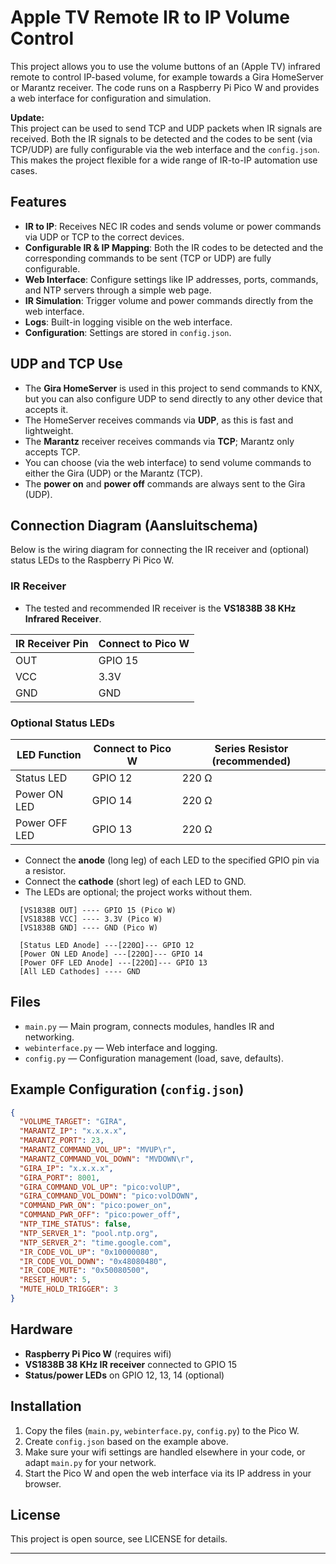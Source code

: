 # Apple TV Remote IR to IP Volume Control

This project allows you to use the volume buttons of an (Apple TV) infrared remote to control IP-based volume, for example towards a Gira HomeServer or Marantz receiver. The code runs on a Raspberry Pi Pico W and provides a web interface for configuration and simulation.

**Update:**  
This project can be used to send TCP and UDP packets when IR signals are received. Both the IR signals to be detected and the codes to be sent (via TCP/UDP) are fully configurable via the web interface and the `config.json`. This makes the project flexible for a wide range of IR-to-IP automation use cases.

## Features

- **IR to IP**: Receives NEC IR codes and sends volume or power commands via UDP or TCP to the correct devices.
- **Configurable IR & IP Mapping**: Both the IR codes to be detected and the corresponding commands to be sent (TCP or UDP) are fully configurable.
- **Web Interface**: Configure settings like IP addresses, ports, commands, and NTP servers through a simple web page.
- **IR Simulation**: Trigger volume and power commands directly from the web interface.
- **Logs**: Built-in logging visible on the web interface.
- **Configuration**: Settings are stored in `config.json`.

## UDP and TCP Use

- The **Gira HomeServer** is used in this project to send commands to KNX, but you can also configure UDP to send directly to any other device that accepts it.
- The HomeServer receives commands via **UDP**, as this is fast and lightweight.
- The **Marantz** receiver receives commands via **TCP**; Marantz only accepts TCP.
- You can choose (via the web interface) to send volume commands to either the Gira (UDP) or the Marantz (TCP).
- The **power on** and **power off** commands are always sent to the Gira (UDP).

## Connection Diagram (Aansluitschema)

Below is the wiring diagram for connecting the IR receiver and (optional) status LEDs to the Raspberry Pi Pico W.

### IR Receiver

- The tested and recommended IR receiver is the **VS1838B 38 KHz Infrared Receiver**.

| IR Receiver Pin | Connect to Pico W |
|-----------------|------------------|
| OUT             | GPIO 15          |
| VCC             | 3.3V             |
| GND             | GND              |

### Optional Status LEDs

| LED Function      | Connect to Pico W | Series Resistor (recommended) |
|-------------------|------------------|-------------------------------|
| Status LED        | GPIO 12          | 220 Ω                         |
| Power ON LED      | GPIO 14          | 220 Ω                         |
| Power OFF LED     | GPIO 13          | 220 Ω                         |

- Connect the **anode** (long leg) of each LED to the specified GPIO pin via a resistor.
- Connect the **cathode** (short leg) of each LED to GND.
- The LEDs are optional; the project works without them.

```
  [VS1838B OUT] ---- GPIO 15 (Pico W)
  [VS1838B VCC] ---- 3.3V (Pico W)
  [VS1838B GND] ---- GND (Pico W)

  [Status LED Anode] ---[220Ω]--- GPIO 12
  [Power ON LED Anode] ---[220Ω]--- GPIO 14
  [Power OFF LED Anode] ---[220Ω]--- GPIO 13
  [All LED Cathodes] ---- GND
```

## Files

- `main.py` — Main program, connects modules, handles IR and networking.
- `webinterface.py` — Web interface and logging.
- `config.py` — Configuration management (load, save, defaults).

## Example Configuration (`config.json`)

```json
{
  "VOLUME_TARGET": "GIRA",
  "MARANTZ_IP": "x.x.x.x",
  "MARANTZ_PORT": 23,
  "MARANTZ_COMMAND_VOL_UP": "MVUP\r",
  "MARANTZ_COMMAND_VOL_DOWN": "MVDOWN\r",
  "GIRA_IP": "x.x.x.x",
  "GIRA_PORT": 8001,
  "GIRA_COMMAND_VOL_UP": "pico:volUP",
  "GIRA_COMMAND_VOL_DOWN": "pico:volDOWN",
  "COMMAND_PWR_ON": "pico:power_on",
  "COMMAND_PWR_OFF": "pico:power_off",
  "NTP_TIME_STATUS": false,
  "NTP_SERVER_1": "pool.ntp.org",
  "NTP_SERVER_2": "time.google.com",
  "IR_CODE_VOL_UP": "0x10000080",
  "IR_CODE_VOL_DOWN": "0x48080480",
  "IR_CODE_MUTE": "0x50080500",
  "RESET_HOUR": 5,
  "MUTE_HOLD_TRIGGER": 3
}
```

## Hardware

- **Raspberry Pi Pico W** (requires wifi)
- **VS1838B 38 KHz IR receiver** connected to GPIO 15
- **Status/power LEDs** on GPIO 12, 13, 14 (optional)

## Installation

1. Copy the files (`main.py`, `webinterface.py`, `config.py`) to the Pico W.
2. Create `config.json` based on the example above.
3. Make sure your wifi settings are handled elsewhere in your code, or adapt `main.py` for your network.
4. Start the Pico W and open the web interface via its IP address in your browser.

## License

This project is open source, see LICENSE for details.

---
